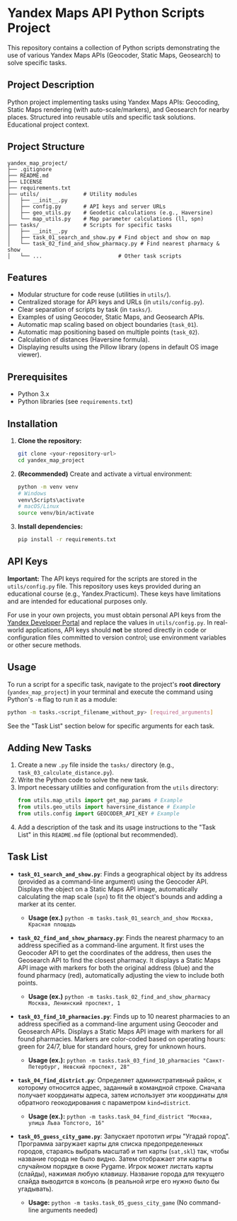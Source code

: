 # Yandex Maps API Python Scripts Project

This repository contains a collection of Python scripts demonstrating the use of various Yandex Maps APIs (Geocoder, Static Maps, Geosearch) to solve specific tasks.

## Project Description

Python project implementing tasks using Yandex Maps APIs: Geocoding, Static Maps rendering (with auto-scale/markers), and Geosearch for nearby places. Structured into reusable utils and specific task solutions. Educational project context.

## Project Structure

```
yandex_map_project/
├── .gitignore
├── README.md
├── LICENSE
├── requirements.txt
├── utils/              # Utility modules
│   ├── __init__.py
│   ├── config.py       # API keys and server URLs
│   ├── geo_utils.py    # Geodetic calculations (e.g., Haversine)
│   └── map_utils.py    # Map parameter calculations (ll, spn)
├── tasks/              # Scripts for specific tasks
│   ├── __init__.py
│   ├── task_01_search_and_show.py # Find object and show on map
│   └── task_02_find_and_show_pharmacy.py # Find nearest pharmacy & show
│   └── ...                        # Other task scripts
```

## Features

*   Modular structure for code reuse (utilities in `utils/`).
*   Centralized storage for API keys and URLs (in `utils/config.py`).
*   Clear separation of scripts by task (in `tasks/`).
*   Examples of using Geocoder, Static Maps, and Geosearch APIs.
*   Automatic map scaling based on object boundaries (`task_01`).
*   Automatic map positioning based on multiple points (`task_02`).
*   Calculation of distances (Haversine formula).
*   Displaying results using the Pillow library (opens in default OS image viewer).

## Prerequisites

*   Python 3.x
*   Python libraries (see `requirements.txt`)

## Installation

1.  **Clone the repository:**
    ```bash
    git clone <your-repository-url>
    cd yandex_map_project
    ```
2.  **(Recommended)** Create and activate a virtual environment:
    ```bash
    python -m venv venv
    # Windows
    venv\Scripts\activate
    # macOS/Linux
    source venv/bin/activate
    ```
3.  **Install dependencies:**
    ```bash
    pip install -r requirements.txt
    ```

## API Keys

**Important:** The API keys required for the scripts are stored in the `utils/config.py` file. This repository uses keys provided during an educational course (e.g., Yandex.Practicum). These keys have limitations and are intended for educational purposes only.

For use in your own projects, you must obtain personal API keys from the [Yandex Developer Portal](https://developer.tech.yandex.ru/) and replace the values in `utils/config.py`. In real-world applications, API keys should **not** be stored directly in code or configuration files committed to version control; use environment variables or other secure methods.

## Usage

To run a script for a specific task, navigate to the project's **root directory** (`yandex_map_project`) in your terminal and execute the command using Python's `-m` flag to run it as a module:

```bash
python -m tasks.<script_filename_without_py> [required_arguments]
```

See the "Task List" section below for specific arguments for each task.

## Adding New Tasks

1.  Create a new `.py` file inside the `tasks/` directory (e.g., `task_03_calculate_distance.py`).
2.  Write the Python code to solve the new task.
3.  Import necessary utilities and configuration from the `utils` directory:
    ```python
    from utils.map_utils import get_map_params # Example
    from utils.geo_utils import haversine_distance # Example
    from utils.config import GEOCODER_API_KEY # Example
    ```
4.  Add a description of the task and its usage instructions to the "Task List" in this `README.md` file (optional but recommended).

## Task List

*   **`task_01_search_and_show.py`**: Finds a geographical object by its address (provided as a command-line argument) using the Geocoder API. Displays the object on a Static Maps API image, automatically calculating the map scale (`spn`) to fit the object's bounds and adding a marker at its center.
    *   **Usage (ex.)** `python -m tasks.task_01_search_and_show Москва, Красная площадь`

*   **`task_02_find_and_show_pharmacy.py`**: Finds the nearest pharmacy to an address specified as a command-line argument. It first uses the Geocoder API to get the coordinates of the address, then uses the Geosearch API to find the closest pharmacy. It displays a Static Maps API image with markers for both the original address (blue) and the found pharmacy (red), automatically adjusting the view to include both points.
    *   **Usage (ex.)** `python -m tasks.task_02_find_and_show_pharmacy Москва, Ленинский проспект, 1`

*   **`task_03_find_10_pharmacies.py`**: Finds up to 10 nearest pharmacies to an address specified as a command-line argument using Geocoder and Geosearch APIs. Displays a Static Maps API image with markers for all found pharmacies. Markers are color-coded based on operating hours: green for 24/7, blue for standard hours, grey for unknown hours.
    *   **Usage (ex.):** `python -m tasks.task_03_find_10_pharmacies "Санкт-Петербург, Невский проспект, 28"`

*   **`task_04_find_district.py`**: Определяет административный район, к которому относится адрес, заданный в командной строке. Сначала получает координаты адреса, затем использует эти координаты для обратного геокодирования с параметром `kind=district`.
    *   **Usage (ex.):** `python -m tasks.task_04_find_district "Москва, улица Льва Толстого, 16"`

*   **`task_05_guess_city_game.py`**: Запускает прототип игры "Угадай город". Программа загружает карты для списка предопределенных городов, стараясь выбрать масштаб и тип карты (`sat,skl`) так, чтобы название города не было видно. Затем отображает эти карты в случайном порядке в окне Pygame. Игрок может листать карты (слайды), нажимая любую клавишу. Название города для текущего слайда выводится в консоль (в реальной игре его нужно было бы угадывать).
    *   **Usage:** `python -m tasks.task_05_guess_city_game` (No command-line arguments needed)